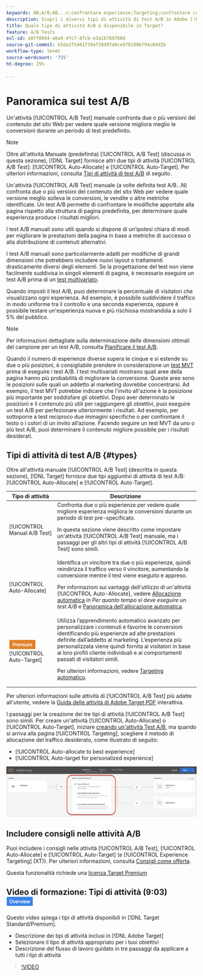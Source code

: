```yaml
---
keywords: AB;A/B;AB...n;confrontare esperienze;Targeting;confrontare contenuto;targeting automatico;allocazione automatica
description: Scopri i diversi tipi di attività di test A/B in Adobe [!DNL Target] - Manuale, Allocazione automatica e Targeting automatico. Scegli quello che fa per te.
title: Quale tipo di attività A/B è disponibile in Target?
feature: A/B Tests
exl-id: e8ff8994-a0a9-4fc7-8fcb-e3a1b7697604
source-git-commit: b5da2f5d41739af39d97e0ce9761006794c04d2b
workflow-type: tm+mt
source-wordcount: '755'
ht-degree: 25%

---
```


# Panoramica sui test A/B

Un&#39;attività [!UICONTROL A/B Test] manuale confronta due o più versioni del contenuto del sito Web per vedere quale versione migliora meglio le conversioni durante un periodo di test predefinito.

>[!NOTE]
>
>Oltre all&#39;attività Manuale (predefinita) [!UICONTROL A/B Test] (discussa in questa sezione), [!DNL Target] fornisce altri due tipi di attività [!UICONTROL A/B Test]: [!UICONTROL Auto-Allocate] e [!UICONTROL Auto-Target]. Per ulteriori informazioni, consulta [Tipi di attività di test A/B](#types) di seguito.

Un&#39;attività [!UICONTROL A/B Test] manuale (a volte definita test A/B...N) confronta due o più versioni del contenuto del sito Web per vedere quale versione meglio solleva le conversioni, le vendite o altre metriche identificate. Un test A/B permette di confrontare le modifiche apportate alla pagina rispetto alla struttura di pagina predefinita, per determinare quale esperienza produce i risultati migliori.

I test A/B manuali sono utili quando si dispone di un’ipotesi chiara di modi per migliorare le prestazioni della pagina in base a metriche di successo o alla distribuzione di contenuti alternativi.

I test A/B manuali sono particolarmente adatti per modifiche di grandi dimensioni che potrebbero includere nuovi layout o trattamenti drasticamente diversi degli elementi. Se la progettazione del test non viene facilmente suddivisa in singoli elementi di pagina, è necessario eseguire un test A/B prima di un [test multivariato](/help/main/c-activities/c-multivariate-testing/multivariate-testing.md).

Quando imposti il test A/B, puoi determinare la percentuale di visitatori che visualizzano ogni esperienza. Ad esempio, è possibile suddividere il traffico in modo uniforme tra il controllo e una seconda esperienza, oppure è possibile testare un&#39;esperienza nuova e più rischiosa mostrandola a solo il 5% del pubblico.

>[!NOTE]
>
>Per informazioni dettagliate sulla determinazione delle dimensioni ottimali del campione per un test A/B, consulta [Pianificare il test A/B](/help/main/c-activities/t-test-ab/sample-size-determination.md).

Quando il numero di esperienze diverse supera le cinque e si estende su due o più posizioni, è consigliabile prendere in considerazione un [test MVT](/help/main/c-activities/c-multivariate-testing/multivariate-testing.md) prima di eseguire i test A/B. I test multivariati mostrano quali aree della pagina hanno più probabilità di migliorare la conversione. Queste aree sono le posizioni sulle quali un addetto al marketing dovrebbe concentrarsi. Ad esempio, il test MVT potrebbe indicare che l&#39;invito all&#39;azione è la posizione più importante per soddisfare gli obiettivi. Dopo aver determinato le posizioni e il contenuto più utili per raggiungere gli obiettivi, puoi eseguire un test A/B per perfezionare ulteriormente i risultati. Ad esempio, per sottoporre a test reciproco due immagini specifiche o per confrontare il testo o i colori di un invito all’azione. Facendo seguire un test MVT da uno o più test A/B, puoi determinare il contenuto migliore possibile per i risultati desiderati.

## Tipi di attività di test A/B {#types}

Oltre all&#39;attività manuale [!UICONTROL A/B Test] (descritta in questa sezione), [!DNL Target] fornisce due tipi aggiuntivi di attività di test A/B: [!UICONTROL Auto-Allocate] e [!UICONTROL Auto-Target].

| Tipo di attività | Descrizione |
| --- | --- |
| [!UICONTROL Manual A/B Test] | Confronta due o più esperienze per vedere quale migliore esperienza migliora le conversioni durante un periodo di test pre-specificato.<P>In questa sezione viene descritto come impostare un&#39;attività [!UICONTROL A/B Test] manuale, ma i passaggi per gli altri tipi di attività [!UICONTROL A/B Test] sono simili. |
| [!UICONTROL Auto-Allocate] | Identifica un vincitore tra due o più esperienze, quindi reindirizza il traffico verso il vincitore, aumentando la conversione mentre il test viene eseguito e appreso.<P>Per informazioni sui vantaggi dell&#39;utilizzo di un&#39;attività [!UICONTROL Auto-Allocate], vedere [Allocazione automatica](/help/main/c-activities/t-test-ab/sample-size-determination.md#auto-allocate) in *Per quanto tempo si deve eseguire un test A/B* e [Panoramica dell&#39;allocazione automatica](/help/main/c-activities/automated-traffic-allocation/automated-traffic-allocation.md). |
| ![Badge Premium](/help/main/assets/premium.png) [!UICONTROL Auto-Target] | Utilizza l’apprendimento automatico avanzato per personalizzare i contenuti e favorire le conversioni identificando più esperienze ad alte prestazioni definite dall’addetto al marketing. L’esperienza più personalizzata viene quindi fornita ai visitatori in base ai loro profili cliente individuali e ai comportamenti passati di visitatori simili.<P>Per ulteriori informazioni, vedere [Targeting automatico](/help/main/c-activities/auto-target/auto-target-to-optimize.md). |

Per ulteriori informazioni sulle attività di [!UICONTROL A/B Test] più adatte all&#39;utente, vedere la [Guida delle attività di Adobe Target PDF](/help/main/c-activities/target-activities-guide.md) interattiva.

I passaggi per la creazione dei tre tipi di attività [!UICONTROL A/B Test] sono simili. Per creare un&#39;attività [!UICONTROL Auto-Allocate] o [!UICONTROL Auto-Target], iniziare [creando un&#39;attività Test A/B](/help/main/c-activities/t-test-ab/t-test-create-ab/test-create-ab.md), ma quando si arriva alla pagina [!UICONTROL Targeting], scegliere il metodo di allocazione del traffico desiderato, come illustrato di seguito:

* [!UICONTROL Auto-allocate to best experience]
* [!UICONTROL Auto-target for personalized experience]

![Impostazioni del metodo di allocazione traffico](/help/main/c-activities/t-test-ab/t-test-create-ab/assets/traffic-allocation-method.png)

## Includere consigli nelle attività A/B

Puoi includere i consigli nelle attività [!UICONTROL A/B Test], [!UICONTROL Auto-Allocate] e [!UICONTROL Auto-Target] (e [!UICONTROL Experience Targeting] (XT)). Per ulteriori informazioni, consulta [Consigli come offerta](/help/main/c-recommendations/recommendations-as-an-offer.md).

Questa funzionalità richiede una [licenza Target Premium](/help/main/c-intro/intro.md#premium)

## Video di formazione: Tipi di attività (9:03) ![Badge panoramica](/help/main/assets/overview.png)

Questo video spiega i tipi di attività disponibili in [!DNL Target Standard/Premium].

* Descrizione dei tipi di attività inclusi in [!DNL Adobe Target]
* Selezionare il tipo di attività appropriato per i tuoi obiettivi
* Descrizione del flusso di lavoro guidato in tre passaggi da applicare a tutti i tipi di attività

>[!VIDEO](https://video.tv.adobe.com/v/17386)
